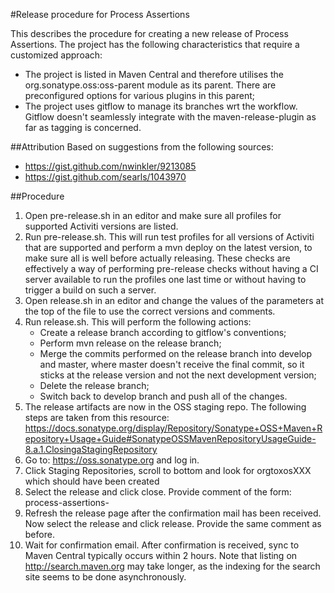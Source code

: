 #Release procedure for Process Assertions

This describes the procedure for creating a new release of Process Assertions. The project has the following characteristics that require a customized approach:
* The project is listed in Maven Central and therefore utilises the org.sonatype.oss:oss-parent module as its parent. There are preconfigured options for various plugins in this parent;
* The project uses gitflow to manage its branches wrt the workflow. Gitflow doesn't seamlessly integrate with the maven-release-plugin as far as tagging is concerned. 

##Attribution
Based on suggestions from the following sources:
* https://gist.github.com/nwinkler/9213085
* https://gist.github.com/searls/1043970

##Procedure
1. Open pre-release.sh in an editor and make sure all profiles for supported Activiti versions are listed.
2. Run pre-release.sh. 
    This will run test profiles for all versions of Activiti that are supported and perform a mvn deploy on the latest version, to make sure all is well before actually releasing.
    These checks are effectively a way of performing pre-release checks without having a CI server available to run the profiles one last time or without having to trigger a build on such a server.
3. Open release.sh in an editor and change the values of the parameters at the top of the file to use the correct versions and comments.
4. Run release.sh. This will perform the following actions:
    * Create a release branch according to gitflow's conventions;
    * Perform mvn release on the release branch;
    * Merge the commits performed on the release branch into develop and master, where master doesn't receive the final commit, so it sticks at the release version and not the next development version;
    * Delete the release branch;
    * Switch back to develop branch and push all of the changes.
5. The release artifacts are now in the OSS staging repo. The following steps are taken from this resource: https://docs.sonatype.org/display/Repository/Sonatype+OSS+Maven+Repository+Usage+Guide#SonatypeOSSMavenRepositoryUsageGuide-8.a.1.ClosingaStagingRepository
6. Go to: https://oss.sonatype.org and log in.
7. Click Staging Repositories, scroll to bottom and look for orgtoxosXXX which should have been created
8. Select the release and click close. Provide comment of the form: process-assertions-<version>
9. Refresh the release page after the confirmation mail has been received. Now select the release and click release. Provide the same comment as before. 
10. Wait for confirmation email. After confirmation is received, sync to Maven Central typically occurs within 2 hours. Note that listing on http://search.maven.org may take longer, as the indexing for the search site seems to be done asynchronously.